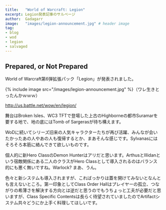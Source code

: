 ```yaml
---
title:   "World of Warcraft: Legion"
excerpt: Legion発表記事のサルベージ
author:  Gadagarr
image:   "images/legion-announcement.jpg" # header image
tag:
- blog
- wod
- legion
- salvaged
---
```


## Prepared, or Not Prepared

World of Warcraft第6弾拡張パック「Legion」が発表されました。

{% include image src="/images/legion-announcement.jpg" %}（ワレ生きとったんかｗｗｗ）

<http://us.battle.net/wow/en/legion/>

舞台はBroken Isles、WC3 TFTで登場した上古のHighborneの都市Suramarを要する地で、地の底にはTomb of Sargerasが待ち構えます。

WoDに続いてシリーズ旧来の人気キャラクターたちが再び活躍、みんなが会いたかったあの人やあの人も復帰するとか、まあそんな感じです。Sylvanasにはそろそろ本筋に絡んできて欲しいものです。

個人的に新Hero ClassのDemon Hunterはアリだと思います。ArthusとIllidanという宿敵関係にある二人のクラスがHero Classとして導入されるのはバランス的にも悪く無いですね。Warlock? まあ、うん。

色々と新システムも導入されますが、こればっかりは蓋を開けてみないとなんとも言えないところ。第一印象としてClass Order Hallはプレイヤーの孤立、つながりの希薄さを解決する方向とは逆だと思うのでもうちょっと工夫が必要だと思いますが、Class Specific Contentsは長らく待望されていましたのでArtifactシステム共々どうにか上手く料理してほしいです。
